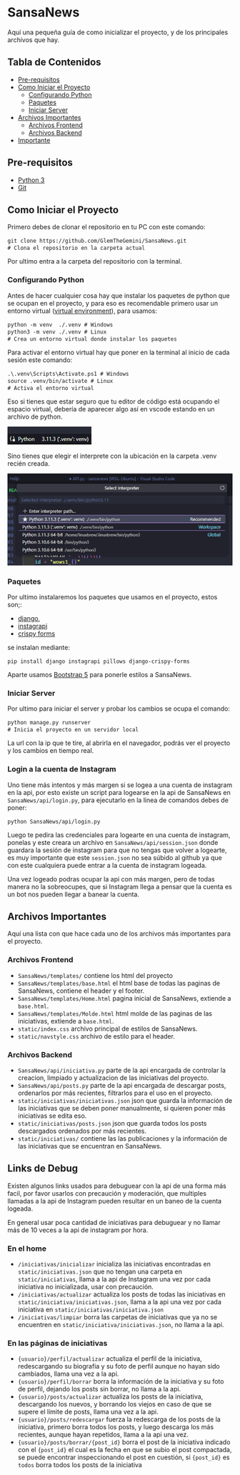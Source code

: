 # SansaNews

Aquí una pequeña guía de como inicializar el proyecto, y de los principales archivos que hay.


## Tabla de Contenidos

- [Pre-requisitos](#pre-requisitos)
- [Como Iniciar el Proyecto](#como-iniciar-el-proyecto)
  - [Configurando Python](#configurando-python)
  - [Paquetes](#paquetes)
  - [Iniciar Server](#iniciar-server)
- [Archivos Importantes](#archivos-importantes)
  - [Archivos Frontend](#archivos-frontend)
  - [Archivos Backend](#archivos-backend)
- [Importante](#importante)


## Pre-requisitos

- [Python 3](https://www.python.org/downloads/)
- [Git](https://git-scm.com/downloads)


## Como Iniciar el Proyecto

Primero debes de clonar el repositorio en tu PC con este comando:

``` shell
git clone https://github.com/GlemTheGemini/SansaNews.git
# Clona el repositorio en la carpeta actual
```

Por ultimo entra a la carpeta del repositorio con la terminal.

### Configurando Python

Antes de hacer cualquier cosa hay que instalar los paquetes de python que se ocupan en el proyecto, y para eso es recomendable primero usar un entorno virtual ([virtual environment](https://docs.python.org/3/library/venv.html)), para usamos:

``` shell
python -m venv  ./.venv # Windows
python3 -m venv ./.venv # Linux
# Crea un entorno virtual donde instalar los paquetes
```

Para activar el entorno virtual hay que poner en la terminal al inicio de cada sesión este comando:

``` shell
.\.venv\Scripts\Activate.ps1 # Windows
source .venv/bin/activate # Linux
# Activa el entorno virtual
```

Eso si tienes que estar seguro que tu editor de código está ocupando el espacio virtual, debería de aparecer algo así en vscode estando en un archivo de python.

![venv](docs/Screenshot%202023-04-18%20194222.png)

Sino tienes que elegir el interprete con la ubicación en la carpeta .venv recién creada.

![venv2](docs/Screenshot%202023-04-18%20201449.png)

### Paquetes

Por ultimo instalaremos los paquetes que usamos en el proyecto, estos son;:

- [django](https://docs.djangoproject.com/en/4.2/), 
- [instagrapi](https://subzeroid.github.io/instagrapi/)
- [crispy forms](https://pypi.org/project/django-crispy-forms/)

se instalan mediante:

``` shell
pip install django instagrapi pillows django-crispy-forms
```

Aparte usamos [Bootstrap 5](https://getbootstrap.com/docs/5.1/getting-started/introduction/) para ponerle estilos a SansaNews.

### Iniciar Server

Por ultimo para iniciar el server y probar los cambios se ocupa el comando:

``` shell
python manage.py runserver
# Inicia el proyecto en un servidor local
```

La url con la ip que te tire, al abrirla en el navegador, podrás ver el proyecto y los cambios en tiempo real.

### Login a la cuenta de Instagram

Uno tiene más intentos y más margen si se logea a una cuenta de instagram en la api, por esto existe un script para logearse en la api de SansaNews en `SansaNews/api/login.py`, para ejecutarlo en la linea de comandos debes de poner:

``` shell
python SansaNews/api/login.py
```

Luego te pedira las credenciales para logearte en una cuenta de instagram, ponelas y este creara un archivo en `SansaNews/api/session.json` donde guardara la sesión de instagram para que no tengas que volver a logearte, es muy importante que este `session.json` no sea súbido al github ya que con este cualquiera puede entrar a la cuenta de instagram logeada.

Una vez logeado podras ocupar la api con más margen, pero de todas manera no la sobreocupes, que si Instagram llega a pensar que la cuenta es un bot nos pueden llegar a banear la cuenta.


## Archivos Importantes

Aquí una lista con que hace cada uno de los archivos más importantes para el proyecto.

### Archivos Frontend

- `SansaNews/templates/` contiene los html del proyecto
- `SansaNews/templates/base.html` el html base de todas las paginas de SansaNews, contiene el header y el footer.
- `SansaNews/templates/Home.html` pagina inicial de SansaNews, extiende a `base.html`.
- `SansaNews/templates/Molde.html` html molde de las paginas de las iniciativas, extiende a `base.html`.
- `static/index.css` archivo principal de estilos de SansaNews.
- `static/navstyle.css` archivo de estilo para el header.

### Archivos Backend

- `SansaNews/api/iniciativa.py` parte de la api encargada de controlar la creacion, limpiado y actualizacion de las iniciativas del proyecto.
- `SansaNews/api/posts.py` parte de la api encargada de descargar posts, ordenarlos por más recientes, filtrarlos para el uso en el proyecto.
- `static/iniciativas/iniciativas.json` json que guarda la información de las iniciativas que se deben poner manualmente, si quieren poner más iniciativas se edita eso.
- `static/iniciativas/posts.json` json que guarda todos los posts descargados ordenados por más recientes.
- `static/iniciativas/` contiene las las publicaciones y la información de las iniciativas que se encuentran en SansaNews.


## Links de Debug

Existen algunos links usados para debuguear con la api de una forma más facil, por favor usarlos con precaución y moderación, que multiples llamadas a la api de Instagram pueden resultar en un baneo de la cuenta logeada.

En general usar poca cantidad de iniciativas para debuguear y no llamar más de 10 veces a la api de instagram por hora.

### En el home

- `/iniciativas/inicializar` inicializa las iniciativas encontradas en `static/iniciativas.json` que no tengan una carpeta en `static/iniciativas`, llama a la api de Instagram una vez por cada iniciativa no inicializada, usar con precaución.
- `/iniciativas/actualizar` actualiza los posts de todas las iniciativas en `static/iniciativa/iniciativas.json`, llama a la api una vez por cada iniciativa en `static/iniciativas/iniciativa.json`
- `/iniciativas/limpiar` borra las carpetas de iniciativas que ya no se encuentren en `static/iniciativa/iniciativas.json`, no llama a la api.

### En las páginas de iniciativas

- `{usuario}/perfil/actualizar` actualiza el perfil de la iniciativa, redescargando su biografia y su foto de perfil aunque no hayan sido cambiados, llama una vez a la api.
- `{usuario}/perfil/borrar` borra la información de la iniciativa y su foto de perfil, dejando los posts sin borrar, no llama a la api.
- `{usuario}/posts/actualizar` actualiza los posts de la iniciativa, descargando los nuevos, y borrando los viejos en caso de que se supere el límite de posts, llama una vez a la api.
- `{usuario}/posts/redescargar` fuerza la redescarga de los posts de la iniciativa, primero borra todos los posts, y luego descarga los más recientes, aunque hayan repetidos, llama a la api una vez.
- `{usuario}/posts/borrar/{post_id}` borra el post de la iniciativa indicado con el `{post_id}` el cual es la fecha en que se subio el post compactada, se puede encontrar inspeccionando el post en cuestión, si `{post_id}` es `todos` borra todos los posts de la iniciativa
